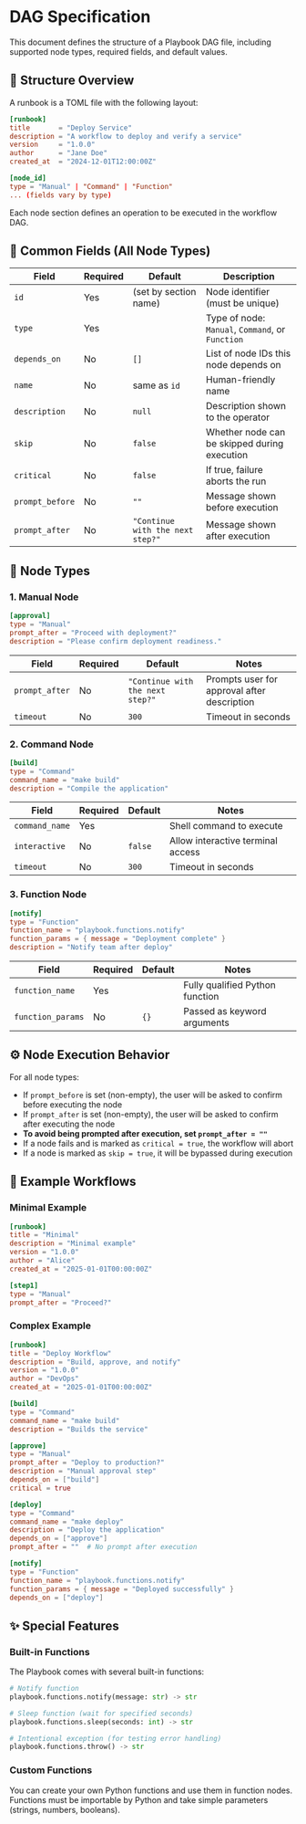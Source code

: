# DAG Specification

This document defines the structure of a Playbook DAG file, including supported node types, required fields, and default values.

## 🧭 Structure Overview

A runbook is a TOML file with the following layout:

```toml
[runbook]
title       = "Deploy Service"
description = "A workflow to deploy and verify a service"
version     = "1.0.0"
author      = "Jane Doe"
created_at  = "2024-12-01T12:00:00Z"

[node_id]
type = "Manual" | "Command" | "Function"
... (fields vary by type)
```

Each node section defines an operation to be executed in the workflow DAG.


## 🧩 Common Fields (All Node Types)

| Field           | Required | Default                          | Description                                      |
| --------------- | -------- | -------------------------------- | ------------------------------------------------ |
| `id`            | Yes      | (set by section name)            | Node identifier (must be unique)                 |
| `type`          | Yes      |                                  | Type of node: `Manual`, `Command`, or `Function` |
| `depends_on`    | No       | `[]`                             | List of node IDs this node depends on            |
| `name`          | No       | same as `id`                     | Human-friendly name                              |
| `description`   | No       | `null`                           | Description shown to the operator                |
| `skip`          | No       | `false`                          | Whether node can be skipped during execution     |
| `critical`      | No       | `false`                          | If true, failure aborts the run                  |
| `prompt_before` | No       | `""`                             | Message shown before execution                   |
| `prompt_after`  | No       | `"Continue with the next step?"` | Message shown after execution                    |


## 🔘 Node Types

### 1. Manual Node

```toml
[approval]
type = "Manual"
prompt_after = "Proceed with deployment?"
description = "Please confirm deployment readiness."
```

| Field          | Required | Default                          | Notes                                         |
| -------------- | -------- | -------------------------------- | --------------------------------------------- |
| `prompt_after` | No       | `"Continue with the next step?"` | Prompts user for approval after description   |
| `timeout`      | No       | `300`                            | Timeout in seconds                            |

### 2. Command Node

```toml
[build]
type = "Command"
command_name = "make build"
description = "Compile the application"
```

| Field          | Required | Default | Notes                                  |
| -------------- | -------- | ------- | -------------------------------------- |
| `command_name` | Yes      |         | Shell command to execute               |
| `interactive`  | No       | `false` | Allow interactive terminal access      |
| `timeout`      | No       | `300`   | Timeout in seconds                     |

### 3. Function Node

```toml
[notify]
type = "Function"
function_name = "playbook.functions.notify"
function_params = { message = "Deployment complete" }
description = "Notify team after deploy"
```

| Field             | Required | Default | Notes                           |
| ----------------- | -------- | ------- | ------------------------------- |
| `function_name`   | Yes      |         | Fully qualified Python function |
| `function_params` | No       | `{}`    | Passed as keyword arguments     |


## ⚙️ Node Execution Behavior

For all node types:

- If `prompt_before` is set (non-empty), the user will be asked to confirm before executing the node
- If `prompt_after` is set (non-empty), the user will be asked to confirm after executing the node 
- **To avoid being prompted after execution, set `prompt_after = ""`**
- If a node fails and is marked as `critical = true`, the workflow will abort
- If a node is marked as `skip = true`, it will be bypassed during execution

## 🧪 Example Workflows

### Minimal Example

```toml
[runbook]
title = "Minimal"
description = "Minimal example"
version = "1.0.0"
author = "Alice"
created_at = "2025-01-01T00:00:00Z"

[step1]
type = "Manual"
prompt_after = "Proceed?"
```

### Complex Example

```toml
[runbook]
title = "Deploy Workflow"
description = "Build, approve, and notify"
version = "1.0.0"
author = "DevOps"
created_at = "2025-01-01T00:00:00Z"

[build]
type = "Command"
command_name = "make build"
description = "Builds the service"

[approve]
type = "Manual"
prompt_after = "Deploy to production?"
description = "Manual approval step"
depends_on = ["build"]
critical = true

[deploy]
type = "Command"
command_name = "make deploy"
description = "Deploy the application"
depends_on = ["approve"]
prompt_after = ""  # No prompt after execution

[notify]
type = "Function"
function_name = "playbook.functions.notify"
function_params = { message = "Deployed successfully" }
depends_on = ["deploy"]
```

## ✨ Special Features

### Built-in Functions

The Playbook comes with several built-in functions:

```python
# Notify function
playbook.functions.notify(message: str) -> str

# Sleep function (wait for specified seconds)
playbook.functions.sleep(seconds: int) -> str

# Intentional exception (for testing error handling)
playbook.functions.throw() -> str
```

### Custom Functions

You can create your own Python functions and use them in function nodes. Functions must be importable by Python and take simple parameters (strings, numbers, booleans).
